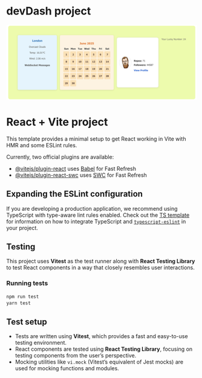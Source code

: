 # devDash project

![App Screenshot](src/assets/project.png)

# React + Vite project

This template provides a minimal setup to get React working in Vite with HMR and some ESLint rules.

Currently, two official plugins are available:

- [@vitejs/plugin-react](https://github.com/vitejs/vite-plugin-react/blob/main/packages/plugin-react) uses [Babel](https://babeljs.io/) for Fast Refresh
- [@vitejs/plugin-react-swc](https://github.com/vitejs/vite-plugin-react/blob/main/packages/plugin-react-swc) uses [SWC](https://swc.rs/) for Fast Refresh

## Expanding the ESLint configuration

If you are developing a production application, we recommend using TypeScript with type-aware lint rules enabled. Check out the [TS template](https://github.com/vitejs/vite/tree/main/packages/create-vite/template-react-ts) for information on how to integrate TypeScript and [`typescript-eslint`](https://typescript-eslint.io) in your project.

## Testing

This project uses **Vitest** as the test runner along with **React Testing Library** to test React components in a way that closely resembles user interactions.

### Running tests

```bash
npm run test
yarn test
```

## Test setup

- Tests are written using **Vitest**, which provides a fast and easy-to-use testing environment.
- React components are tested using **React Testing Library**, focusing on testing components from the user’s perspective.
- Mocking utilities like `vi.mock` (Vitest’s equivalent of Jest mocks) are used for mocking functions and modules.
